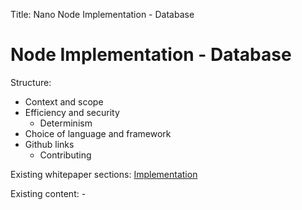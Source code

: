 Title: Nano Node Implementation - Database

# Node Implementation - Database

Structure:

* Context and scope
* Efficiency and security
	* Determinism
* Choice of language and framework
* Github links
	* Contributing

Existing whitepaper sections: [Implementation](/whitepaper/english/#implementation)

Existing content: -